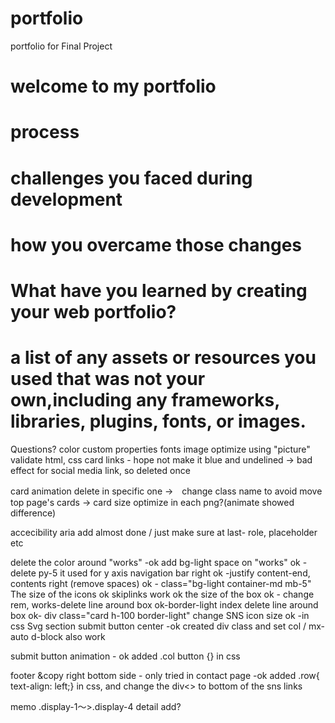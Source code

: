 # portfolio
portfolio for Final Project

# welcome to my portfolio

# process 

# challenges you faced during development
# how you overcame those changes

# What have you learned by creating your web portfolio? 

# a list of any assets or resources you used that was not your own,including any frameworks, libraries, plugins, fonts, or images. 


Questions?
color custom properties
fonts
image optimize using "picture"
validate html, css
card links - hope not make it blue and undelined  → bad effect for social media link, so deleted once

card animation delete in specific one →　change class name to avoid move top page's cards
→ card size optimize in each png?(animate showed difference)


accecibility aria add almost done / just make sure at last- role, placeholder etc

delete the color around "works" -ok add bg-light
space on "works" ok - delete py-5 it used for y axis
navigation bar right ok -justify content-end, contents right (remove spaces) ok - class="bg-light container-md mb-5"
The size of the icons ok
skiplinks work ok
the size of the box ok - change rem, 
works-delete line around box ok-border-light
index delete line around box ok- div class="card h-100 border-light"
change SNS icon size ok -in css Svg section
submit button center -ok  created div class and set col / mx-auto d-block also work

submit button animation - ok added  .col button {} in css

footer &copy right bottom side - only tried in contact page -ok  added .row{ text-align: left;} in css, and change the div<> to bottom of the sns links


memo
.display-1～>.display-4 
detail add?
